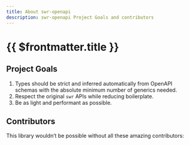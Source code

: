 ```yaml
---
title: About swr-openapi
description: swr-openapi Project Goals and contributors
---
```

<script setup>
  import { VPTeamMembers } from 'vitepress/theme';
  import contributors from '../data/contributors.json';
</script>

# {{ $frontmatter.title }}

## Project Goals

1. Types should be strict and inferred automatically from OpenAPI schemas with the absolute minimum number of generics needed.
2. Respect the original `swr` APIs while reducing boilerplate.
3. Be as light and performant as possible.

## Contributors

This library wouldn’t be possible without all these amazing contributors:

<VPTeamMembers size="small" :members="contributors['swr-openapi']" />
